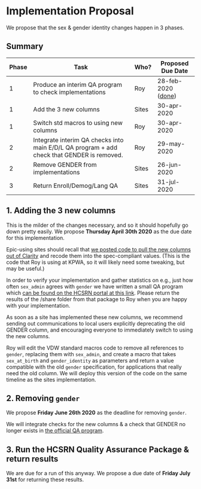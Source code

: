 # Implementation Proposal

We propose that the sex & gender identity changes happen in 3 phases.

## Summary
|Phase|Task|Who?|Proposed Due Date|
|-----|----|----|-----------------|
|1|Produce an interim QA program to check implementations|Roy|28-feb-2020 ([done](https://www.hcsrn.org/share/page/site/VDW/document-details?nodeRef=workspace://SpacesStore/27f7d47d-dbe5-44c4-9842-05cecc7d7a2b))|
|1|Add the 3 new columns|Sites|30-apr-2020|
|1|Switch std macros to using new columns|Roy|30-apr-2020|
|2|Integrate interim QA checks into main E/D/L QA program + add check that GENDER is removed.|Roy|29-may-2020|
|2|Remove GENDER from implementations|Sites|26-jun-2020|
|3|Return Enroll/Demog/Lang QA|Sites|31-jul-2020|

## 1. Adding the 3 new columns

This is the milder of the changes necessary, and so it should hopefully go down pretty easily.  We propose **Thursday April 30th 2020** as the due date for this implementation.

Epic-using sites should recall that [we posted code to pull the new columns out of Clarity](https://www.hcsrn.org/share/page/site/VDW/document-details?nodeRef=workspace://SpacesStore/8dd70be6-ec56-4c0e-8e9c-96c11a9dddbe) and recode them into the spec-compliant values.  (This is the code that Roy is using at KPWA, so it will likely need some tweaking, but may be useful.)

In order to verify your implementation and gather statistics on e.g., just how often ```sex_admin``` agrees with ```gender``` we have written a small QA program which [can be found on the HCSRN portal at this link](https://www.hcsrn.org/share/page/site/VDW/document-details?nodeRef=workspace://SpacesStore/27f7d47d-dbe5-44c4-9842-05cecc7d7a2b).  Please return the results of the /share folder from that package to Roy when you are happy with your implementation.

As soon as a site has implemented these new columns, we recommend sending out communications to local users explicitly deprecating the old GENDER column, and encouraging everyone to immediately switch to using the new columns.

Roy will edit the VDW standard macros code to remove all references to ```gender```, replacing them with ```sex_admin```, and create a macro that takes ```sex_at_birth``` and ```gender_identity``` as parameters and return a value compatible with the old ```gender``` specification, for applications that really need the old column.  We will deploy this version of the code on the same timeline as the sites implementation.

## 2. Removing ```gender```

We propose **Friday June 26th 2020** as the deadline for removing ```gender```.

We will integrate checks for the new columns & a check that GENDER no longer exists in [the official QA program](https://www.hcsrn.org/share/page/site/VDW/document-details?nodeRef=workspace://SpacesStore/13dc5a14-4caa-4058-ade6-305c40238afa).

## 3. Run the HCSRN Quality Assurance Package & return results
We are due for a run of this anyway. We propose a due date of **Friday July 31st** for returning these results.
